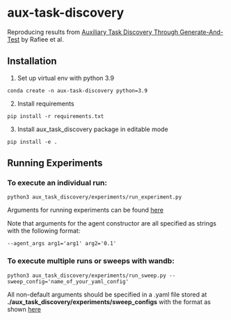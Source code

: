 # aux-task-discovery
Reproducing results from [Auxiliary Task Discovery Through Generate-And-Test](https://arxiv.org/abs/2210.14361) by Rafiee et al.

## Installation
1. Set up virtual env with python 3.9
```
conda create -n aux-task-discovery python=3.9
```
2. Install requirements
```
pip install -r requirements.txt
```
3. Install aux_task_discovery package in editable mode
```
pip install -e .
```

## Running Experiments
### To execute an individual run:

```
python3 aux_task_discovery/experiments/run_experiment.py
```
Arguments for running experiments can be found [here](./aux_task_discovery/experiments/argument_handling.py)

Note that arguments for the agent constructor are all specified as strings with the following format:
```
--agent_args arg1='arg1' arg2='0.1'
```

### To execute multiple runs or sweeps with wandb:

```
python3 aux_task_discovery/experiments/run_sweep.py --sweep_config='name_of_your_yaml_config'
```

All non-default arguments should be specified in a .yaml file stored at **./aux_task_discovery/experiments/sweep_configs** with the format as shown [here](./aux_task_discovery/experiments/sweep_configs/dqn.yaml)
